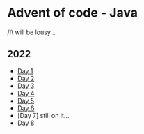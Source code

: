 # Advent of code - Java

        
/!\ will be lousy...

## 2022
- [Day 1](https://github.com/vignesh-i2it/advent-of-code-2022/blob/master/src/day1)
- [Day 2](https://github.com/vignesh-i2it/advent-of-code-2022/tree/master/src/day2)
- [Day 3](https://github.com/vignesh-i2it/advent-of-code-2022/blob/master/src/day3)
- [Day 4](https://github.com/vignesh-i2it/advent-of-code-2022/blob/master/src/day4)
- [Day 5](https://github.com/vignesh-i2it/advent-of-code-2022/blob/master/src/day5)
- [Day 6](https://github.com/vignesh-i2it/advent-of-code-2022/blob/master/src/day6)
- [Day 7] still on it...
- [Day 8](https://github.com/vignesh-i2it/advent-of-code-2022/blob/master/src/day8)

